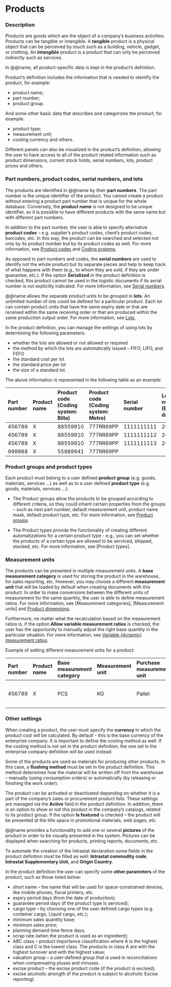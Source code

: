 # Products

### Description 

*Products* are goods which are the object of a company’s business activities. Products can be tangible or intangible. A **tangible** product is a physical object that can be perceived by touch such as a building, vehicle, gadget, or clothing. An **intangible** product is a product that can only be perceived indirectly such as services. 

In @@name, all product-specific data is kept in the product’s definition. 

Product’s definition includes the information that is needed to identify the product, for example:

-	product name;
-	part number;
-	product group.

And some other basic data that describes and categorizes the product, for example:

-	product type;
-	measurement unit;
-	costing currency and others.

Different panels can also be visualized in the product’s definition, allowing the user to have access to all of the product related information such as product dimensions, current stock holds, serial numbers, lots, product prices and others.  


### Part numbers, product codes, serial numbers, and lots

The products are identified in @@name by their **part numbers**. The part number is the unique identifier of the product. You cannot create a product without entering a product part number that is unique for the whole database. Conversely, the **product name** is not designed to be unique identifier, so it is possible to have different products with the same name but with different part numbers.

In addition to the part number, the user is able to specify alternative **product codes** – e.g. supplier’s product codes, client’s product codes, barcodes, etc. In this way, the product can be searched and selected not only by its product number but by its product codes as well. For more information, see [Product codes](product-codes.md) and [Coding systems](coding-systems.md).

As opposed to part numbers and codes, the **serial numbers** are used to identify not the whole product but its separate pieces and help to keep track of what happens with them (e.g., to whom they are sold, if they are under guarantee, etc.). If the option **Serialized** in the product definition is checked, this product cannot be used in the logistic documents if its serial number is not explicitly indicated. For more information, see [Serial numbers](serial-numbers.md).

@@name allows the separate product units to be grouped in **lots**. An unlimited number of lots could be defined for a particular product. Each lot can contain product units that have the same expiry date or that are received within the same receiving order or that are produced within the same production output order. For more information, see [Lots](~master/modules/logistics/inventory/lots/index.md).

In the product definition, you can manage the settings of using lots by determining the following parameters:
- whether the lots are allowed or not allowed or required
- the method by which the lots are automatically issued – FIFO, LIFO, and FEFO
- the standard cost per lot
- the standard price per lot
- the size of a standard lot. 

The above information is represented in the following table as an example:

| Part number | Product name | Product code    (Coding system: Billa) | Product code   (Coding system: Metro) | Serial number | Lot number    (Expiry date) |   
| :---------  | :----------- | :------------------------------------- | :------------------------------------ | :------------ | :-------------------------- |
| 456789      | X            | 88559910                               | 777RR69PP                             | 1111111111    | 20200611                    |
| 456789      | X            | 88559910                               | 777RR69PP                             | 1111111112    | 20200611                    |
| 456789      | X            | 88559910                               | 777RR69PP                             | 1111111113    | 20220810                    |
| 999888      | X            | 55889941                               | 777RR69PP                             |               |                             |

### Product groups and product types

Each product must belong to a user defined **product group** (e.g. goods, materials, services …) as well as to a user defined **product type** (e.g. goods, materials, services …):

- The Product groups allow the products to be grouped according to different criteria, so they could inherit certain properties from the groups – such as next part number, default measurement unit, product name mask, default product type, etc. For more information, see [Product groups](product-groups.md).

- The Product types provide the functionality of creating different automatizations for a certain product type - e.g., you can set whether the products of a certain type are allowed to be serviced, shipped, stocked, etc. For more information, see [Product types].

### Measurement units

The products can be presented in multiple measurement units. A **base measurement category** is used for storing the product in the warehouse, for sales reporting, etc. However, you may choose a different **measurement unit** that will be loaded by default when creating documents with this product. In order to make conversions between the different units of measurement for the same quantity, the user is able to define measurement ratios. For more information, see [Measurement categories], [Measurement units] and [Product dimensions](product-dimensions.md).

Furthermore, no matter what the recalculation based on the measurement ratios is, if the option **Allow variable measurement ratios** is checked, the user has the opportunity to manually adjust the right base quantity in the particular situation. For more information, see [Variable (dynamic) measurement ratios](variable-dynamic-measurement-rations.md).

Example of setting different measurement units for a product:

| Part number | Product name | Base measurement category | Measurement unit | Purchase measurement unit  | Product dimension                   |   
| :---------  | :----------- | :------------------------ | :--------------- | :------------------------- | :---------------------------------- |
| 456789      | X            | PCS                       | KG               | Pallet                     | 5 kg = 1 PCS;     1 pallet = 10 PCS |


### Other settings

When creating a product, the user must specify the **currency** in which the product cost will be calculated. By default - this is the base currency of the enterprise company.
It is important to define the costing method as well. If the costing method is not set in the product definition, the one set in the enterprise company definition will be used instead.  

Some of the products are used as materials for producing other products. In this case, a **flushing method** must be set in the product definition. This method determines how the material will be written off from the warehouse – manually (using consumption orders) or automatically (by releasing or finishing the work order).

The product can be activated or deactivated depending on whether it is a part of the company’s sales or procurement product lists. These settings are managed via the **Active** field in the product definition. In addition, there is an option to show or not this product in the company’s catalogs, related to its product group. If the option **Is featured** is checked – the product will be presented at the title space in promotional materials, web pages, etc.

@@name provides a functionality to add one or several **pictures** of the product in order to be visually presented in the system. Pictures can be displayed when searching for products, printing reports, documents, etc.

To automate the creation of the Intrastat declaration some fields in the product definition must be filled as well:  **Intrastat commodity code**, **Intrastat Supplementary Unit**, and **Origin Country**.

In the product definition the user can specify some **other parameters** of the product, such as those listed below:

- short name – the name that will be used for space-constrained devices, like mobile phones, fiscal printers, etc.
- expiry period days (from the date of production);
- guarantee period days (if the product type is serviced);
- cargo type – by choosing one of the user defined cargo types (e.g. container cargo, Liquid cargo, etc.);
- minimum sales quantity base;
- minimum sales price;
- planning demand time fence days;
- scrap rate (when the product is used as an ingredient);
- ABC class – product importance classification where A is the highest class and C is the lowest class. The products in class A are with the highest turnover and with the highest value; 
- valuation group – a user-defined group that is used in reconciliations when compensating pluses and minuses.
- excise product – the excise product code (if the product is excised);
- excise alcoholic atrength (if the product is subject to alcoholic Excise reporting).
